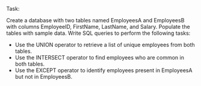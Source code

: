 Task:

Create a database with two tables named EmployeesA and EmployeesB with columns EmployeeID, FirstName, LastName, and Salary. Populate the tables with sample data. Write SQL queries to perform the following tasks:

- Use the UNION operator to retrieve a list of unique employees from both tables.
- Use the INTERSECT operator to find employees who are common in both tables.
- Use the EXCEPT operator to identify employees present in EmployeesA but not in EmployeesB.
